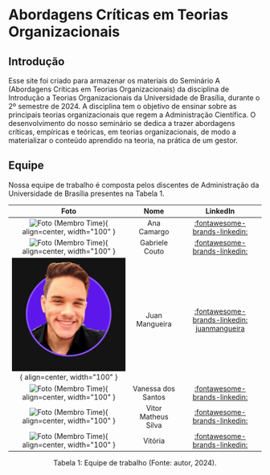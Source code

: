 # Abordagens Críticas em Teorias Organizacionais

## Introdução
Esse site foi criado para armazenar os materiais do Seminário A (Abordagens Críticas em Teorias Organizacionais) da disciplina de Introdução a Teorias Organizacionais da Universidade de Brasília, durante o 2º semestre de 2024. A disciplina tem o objetivo de ensinar sobre as principais teorias organizacionais que regem a Administração Científica. O desenvolvimento do nosso seminário se dedica a trazer abordagens críticas, empíricas e teóricas, em teorias organizacionais, de modo a materializar o conteúdo aprendido na teoria, na prática de um gestor.

## Equipe

Nossa equipe de trabalho é composta pelos discentes de Administração da Universidade de Brasília presentes na Tabela 1.

<center>

| Foto        | Nome                                 | LinkedIn |
| :---------: | :----------------------------------: | :----: |
| ![Foto (Membro Time)](){ align=center, width="100" } | Ana Camargo | [:fontawesome-brands-linkedin: ](https://linkedin.com/in/) |
| ![Foto (Membro Time)](){ align=center, width="100" } | Gabriele Couto | [:fontawesome-brands-linkedin: ](https://linkedin.com/in/) |
| ![Foto Juan Mangueira(Membro Time)](assets/perfil_juan.png){ align=center, width="100" } | Juan Mangueira | [:fontawesome-brands-linkedin: juanmangueira](https://linkedin.com/in/juanmangueira) |
| ![Foto (Membro Time)](){ align=center, width="100" } | Vanessa dos Santos | [:fontawesome-brands-linkedin: ](https://linkedin.com/in/) |
| ![Foto (Membro Time)](){ align=center, width="100" } | Vitor Matheus Silva | [:fontawesome-brands-linkedin: ](https://linkedin.com/in/) |
| ![Foto (Membro Time)](){ align=center, width="100" } | Vitória | [:fontawesome-brands-linkedin: ](https://linkedin.com/in/) |

</center>
<div style="text-align: center">
<p> Tabela 1: Equipe de trabalho (Fonte: autor, 2024).</p>
</div>
